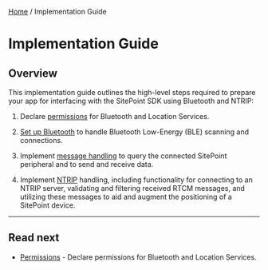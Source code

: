 [Home](../index.md) / Implementation Guide

# Implementation Guide

## Overview

This implementation guide outlines the high-level steps required to prepare your app for interfacing with the SitePoint SDK using Bluetooth and NTRIP:

1. Declare [permissions](B2_Permissions.md) for Bluetooth and Location Services.

2. [Set up Bluetooth](B3_Bluetooth_Setup.md) to handle Bluetooth Low-Energy (BLE) scanning and connections.

3. Implement [message handling](B4_Message_Handling.md) to query the connected SitePoint peripheral and to send and receive data.

5. Implement [NTRIP](B5_NTRIP.md) handling, including functionality for connecting to an NTRIP server, validating and filtering received RTCM messages, and utilizing these messages to aid and augment the positioning of a SitePoint device.

<hr>

## Read next

- [Permissions](B2_Permissions.md) - Declare permissions for Bluetooth and Location Services.
